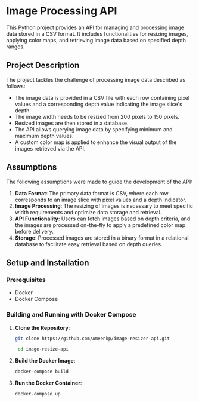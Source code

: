 # Image Processing API

This Python project provides an API for managing and processing image data stored in a CSV format. It includes
functionalities for resizing images, applying color maps, and retrieving image data based on specified depth ranges.

## Project Description

The project tackles the challenge of processing image data described as follows:

- The image data is provided in a CSV file with each row containing pixel values and a corresponding depth value
  indicating the image slice's depth.
- The image width needs to be resized from 200 pixels to 150 pixels.
- Resized images are then stored in a database.
- The API allows querying image data by specifying minimum and maximum depth values.
- A custom color map is applied to enhance the visual output of the images retrieved via the API.

## Assumptions

The following assumptions were made to guide the development of the API:

1. **Data Format**: The primary data format is CSV, where each row corresponds to an image slice with pixel values and a
   depth indicator.
2. **Image Processing**: The resizing of images is necessary to meet specific width requirements and optimize data
   storage and retrieval.
3. **API Functionality**: Users can fetch images based on depth criteria, and the images are processed on-the-fly to
   apply a predefined color map before delivery.
4. **Storage**: Processed images are stored in a binary format in a relational database to facilitate easy retrieval
   based on depth queries.

## Setup and Installation

### Prerequisites

- Docker
- Docker Compose

### Building and Running with Docker Compose

1. **Clone the Repository**:
   ```bash
   git clone https://github.com/Ameenkp/image-resizer-api.git
   
    cd image-resize-api
    ```
2. **Build the Docker Image**:
    ```bash
    docker-compose build 
    ```
3. **Run the Docker Container**:
    ```bash
    docker-compose up
    ```